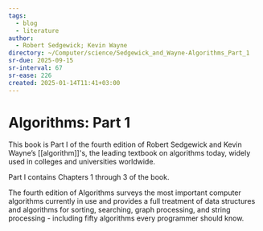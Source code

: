 ```yaml
---
tags:
  - blog
  - literature
author:
  - Robert Sedgewick; Kevin Wayne
directory: ~/Computer/science/Sedgewick_and_Wayne-Algorithms_Part_1
sr-due: 2025-09-15
sr-interval: 67
sr-ease: 226
created: 2025-01-14T11:41+03:00
---
```


# Algorithms: Part 1

This book is Part I of the fourth edition of Robert Sedgewick and Kevin Wayne’s [[algorithm]]'s, the leading textbook on algorithms today, widely used in colleges and universities worldwide.

Part I contains Chapters 1 through 3 of the book.

The fourth edition of Algorithms surveys the most important computer algorithms currently in use and provides a full treatment of data structures and algorithms for sorting, searching, graph processing, and string processing - including fifty algorithms every programmer should know.

